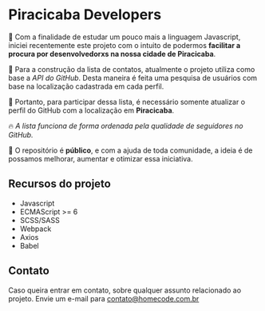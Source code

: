 # Piracicaba Developers

:raised_hands: Com a finalidade de estudar um pouco mais a linguagem Javascript, iniciei recentemente este projeto com o intuito de podermos **facilitar a procura por desenvolvedorxs na nossa cidade de Piracicaba**.

:beer: Para a construção da lista de contatos, atualmente o projeto utiliza como base a _API do GitHub_. Desta maneira é feita uma pesquisa de usuários com base na localização cadastrada em cada perfil.

:pushpin: Portanto, para participar dessa lista, é necessário somente atualizar o perfil do GitHub com a localização em **Piracicaba**.

:fire: _A lista funciona de forma ordenada pela qualidade de seguidores no GitHub._

:metal: O repositório é **público**, e com a ajuda de toda comunidade, a ideia é de possamos melhorar, aumentar e otimizar essa iniciativa.

## Recursos do projeto

- Javascript
- ECMAScript >= 6
- SCSS/SASS
- Webpack
- Axios
- Babel

## Contato

Caso queira entrar em contato, sobre qualquer assunto relacionado ao projeto. Envie um e-mail para contato@homecode.com.br
